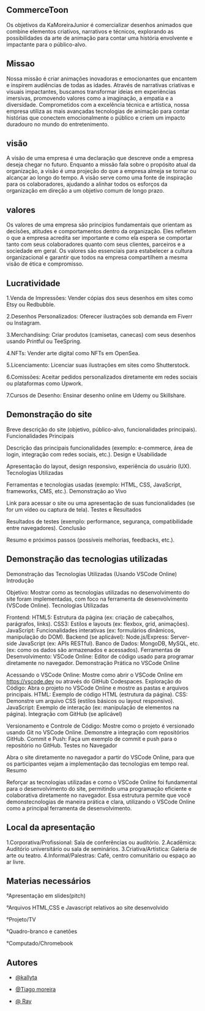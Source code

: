 

## CommerceToon
Os objetivos da KaMoreiraJunior é comercializar desenhos animados que combine elementos criativos, narrativos e técnicos, explorando as possibilidades da arte de animação para contar uma história envolvente e impactante para o público-alvo.



## Missao

Nossa missão é criar animações inovadoras e emocionantes que encantem e inspirem audiências de todas as idades. Através de narrativas criativas e visuais impactantes, buscamos transformar ideias em experiências imersivas, promovendo valores como a imaginação, a empatia e a diversidade. Comprometidos com a excelência técnica e artística, nossa empresa utiliza as mais avançadas tecnologias de animação para contar histórias que conectem emocionalmente o público e criem um impacto duradouro no mundo do entretenimento.
## visão

A visão de uma empresa é uma declaração que descreve onde a empresa deseja chegar no futuro. Enquanto a missão fala sobre o propósito atual da organização, a visão é uma projeção do que a empresa almeja se tornar ou alcançar ao longo do tempo. A visão serve como uma fonte de inspiração para os colaboradores, ajudando a alinhar todos os esforços da organização em direção a um objetivo comum de longo prazo.
## valores

Os valores de uma empresa são princípios fundamentais que orientam as decisões, atitudes e comportamentos dentro da organização. Eles refletem o que a empresa acredita ser importante e como ela espera se comportar tanto com seus colaboradores quanto com seus clientes, parceiros e a sociedade em geral. Os valores são essenciais para estabelecer a cultura organizacional e garantir que todos na empresa compartilhem a mesma visão de ética e compromisso.
## Lucratividade

1.Venda de Impressões: Vender cópias dos seus desenhos em sites como Etsy ou Redbubble.

2.Desenhos Personalizados: Oferecer ilustrações sob demanda em Fiverr ou Instagram.

3.Merchandising: Criar produtos (camisetas, canecas) com seus desenhos usando Printful ou TeeSpring.

4.NFTs: Vender arte digital como NFTs em OpenSea.

5.Licenciamento: Licenciar suas ilustrações em sites como Shutterstock.

6.Comissões: Aceitar pedidos personalizados diretamente em redes sociais ou plataformas como Upwork. 

7.Cursos de Desenho: Ensinar desenho online em Udemy ou Skillshare.
## Demonstração do site



Breve descrição do site (objetivo, público-alvo, funcionalidades principais).
Funcionalidades Principais

Descrição das principais funcionalidades (exemplo: e-commerce, área de login, integração com redes sociais, etc.).
Design e Usabilidade

Apresentação do layout, design responsivo, experiência do usuário (UX).
Tecnologias Utilizadas

Ferramentas e tecnologias usadas (exemplo: HTML, CSS, JavaScript, frameworks, CMS, etc.).
Demonstração ao Vivo

Link para acessar o site ou uma apresentação de suas funcionalidades (se for um vídeo ou captura de tela).
Testes e Resultados

Resultados de testes (exemplo: performance, segurança, compatibilidade entre navegadores).
Conclusão

Resumo e próximos passos (possíveis melhorias, feedbacks, etc.).
## Demonstração das tecnologias utilizadas

Demonstração das Tecnologias Utilizadas (Usando VSCode Online)
Introdução

Objetivo: Mostrar como as tecnologias utilizadas no desenvolvimento do site foram implementadas, com foco na ferramenta de desenvolvimento (VSCode Online).
Tecnologias Utilizadas

Frontend:
HTML5: Estrutura da página (ex: criação de cabeçalhos, parágrafos, links).
CSS3: Estilos e layouts (ex: flexbox, grid, animações).
JavaScript: Funcionalidades interativas (ex: formulários dinâmicos, manipulação do DOM).
Backend (se aplicável):
Node.js/Express: Server-side JavaScript (ex: APIs RESTful).
Banco de Dados: MongoDB, MySQL, etc. (ex: como os dados são armazenados e acessados).
Ferramentas de Desenvolvimento:
VSCode Online: Editor de código usado para programar diretamente no navegador.
Demonstração Prática no VSCode Online

Acessando o VSCode Online: Mostre como abrir o VSCode Online em https://vscode.dev ou através do GitHub Codespaces.
Exploração do Código: Abra o projeto no VSCode Online e mostre as pastas e arquivos principais.
HTML: Exemplo de código HTML (estrutura da página).
CSS: Demonstre um arquivo CSS (estilos básicos ou layout responsivo).
JavaScript: Exemplo de interação (ex: manipulação de elementos na página).
Integração com GitHub (se aplicável)

Versionamento e Controle de Código: Mostre como o projeto é versionado usando Git no VSCode Online. Demonstre a integração com repositórios GitHub.
Commit e Push: Faça um exemplo de commit e push para o repositório no GitHub.
Testes no Navegador

Abra o site diretamente no navegador a partir do VSCode Online, para que os participantes vejam a implementação das tecnologias em tempo real.
Resumo

Reforçar as tecnologias utilizadas e como o VSCode Online foi fundamental para o desenvolvimento do site, permitindo uma programação eficiente e colaborativa diretamente no navegador.
Essa estrutura permite que você demonstecnologias de maneira prática e clara, utilizando o VSCode Online como a principal ferramenta de desenvolvimento. 




## Local da apresentação

1.Corporativa/Profissional: Sala de conferências ou auditório.
2.Acadêmica: Auditório universitário ou sala de seminários.
3.Criativa/Artística: Galeria de arte ou teatro.
4.Informal/Palestras: Café, centro comunitário ou espaço ao ar livre.
## Materias necessários

°Apresentação em slides(pitch)

°Arquivos HTML,CSS e Javascript relativos ao site desenvolvido

°Projeto/TV

°Quadro-branco e canetões

°Computado/Chromebook

## Autores

- [@kallyta](https://www.github.com/grupo006efg)

- [@Tiago moreira](https://www.github.com/grupo006efg)

- [@ Ray](https://www.github.com/grupo006efg)

